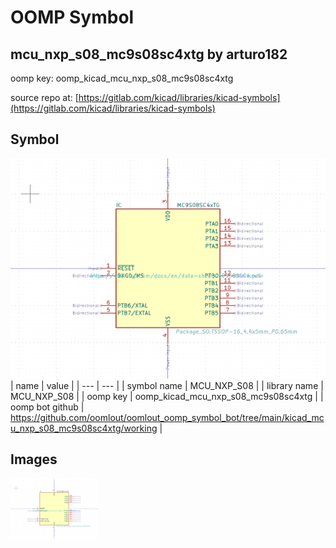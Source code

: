 # OOMP Symbol  
## mcu_nxp_s08_mc9s08sc4xtg  by arturo182  
  
oomp key: oomp_kicad_mcu_nxp_s08_mc9s08sc4xtg  
  
source repo at: [https://gitlab.com/kicad/libraries/kicad-symbols](https://gitlab.com/kicad/libraries/kicad-symbols)  
## Symbol  
  
[![working.png](working_600.png)](working.png)  
| name | value | 
| --- | --- | 
| symbol name | MCU_NXP_S08 | 
| library name | MCU_NXP_S08 | 
| oomp key | oomp_kicad_mcu_nxp_s08_mc9s08sc4xtg | 
| oomp bot github | https://github.com/oomlout/oomlout_oomp_symbol_bot/tree/main/kicad_mcu_nxp_s08_mc9s08sc4xtg/working | 
## Images  
  
[![working.png](working_140.png)](working.png)  
